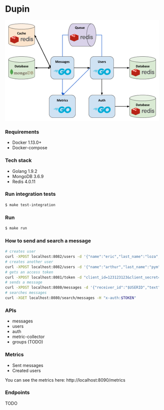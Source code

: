 # Dupin

![Arquitecture](https://github.com/lozaeric/dupin/blob/master/arquitecture.png?raw=true)

### Requirements
* Docker 1.13.0+
* Docker-compose

### Tech stack
* Golang 1.9.2
* MongoDB 3.6.9
* Redis 4.0.11

### Run integration tests
```bash
$ make test-integration
```

### Run
```bash
$ make run
```

### How to send and search a message
```bash
# creates user
curl -XPOST localhost:8082/users -d '{"name":"eric","last_name":"loza","email":"lz@dupin.com","password":"1234"}'
# creates another user
curl -XPOST localhost:8082/users -d '{"name":"arthur","last_name":"pym","email":"admin@dupin.com","password":"12345"}'
# gets an access token
curl -XPOST localhost:8081/token -d "client_id=123123123&client_secret=111222333&username=$USERID&password=$PASSWORD&grant_type=password"
# sends a message
curl -XPOST localhost:8080/messages -d '{"receiver_id":"$USERID","text":"hello world!"}' -H "x-auth:$TOKEN"
# searches messages
curl -XGET localhost:8080/search/messages -H "x-auth:$TOKEN"
```

### APIs
* messages
* users
* auth
* metric-collector
* groups (TODO)

### Metrics
* Sent messages
* Created users

You can see the metrics here: http://localhost:8090/metrics

### Endpoints
TODO
